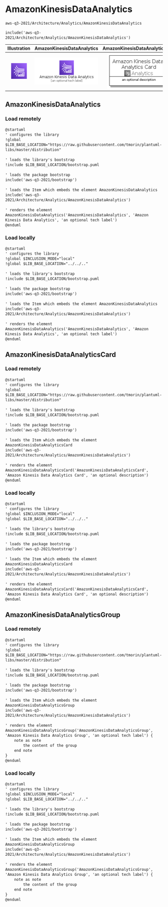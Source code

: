# AmazonKinesisDataAnalytics


```text
aws-q3-2021/Architecture/Analytics/AmazonKinesisDataAnalytics
```

```text
include('aws-q3-2021/Architecture/Analytics/AmazonKinesisDataAnalytics')
```



| Illustration | AmazonKinesisDataAnalytics | AmazonKinesisDataAnalyticsCard | AmazonKinesisDataAnalyticsGroup |
| :---: | :---: | :---: | :---: |
| ![illustration for Illustration](../../../aws-q3-2021/Architecture/Analytics/AmazonKinesisDataAnalytics.png) | ![illustration for AmazonKinesisDataAnalytics](../../../aws-q3-2021/Architecture/Analytics/AmazonKinesisDataAnalytics.Local.png) | ![illustration for AmazonKinesisDataAnalyticsCard](../../../aws-q3-2021/Architecture/Analytics/AmazonKinesisDataAnalyticsCard.Local.png) | ![illustration for AmazonKinesisDataAnalyticsGroup](../../../aws-q3-2021/Architecture/Analytics/AmazonKinesisDataAnalyticsGroup.Local.png) |




## AmazonKinesisDataAnalytics

### Load remotely
```plantuml
@startuml
' configures the library
!global $LIB_BASE_LOCATION="https://raw.githubusercontent.com/tmorin/plantuml-libs/master/distribution"

' loads the library's bootstrap
!include $LIB_BASE_LOCATION/bootstrap.puml

' loads the package bootstrap
include('aws-q3-2021/bootstrap')

' loads the Item which embeds the element AmazonKinesisDataAnalytics
include('aws-q3-2021/Architecture/Analytics/AmazonKinesisDataAnalytics')

' renders the element
AmazonKinesisDataAnalytics('AmazonKinesisDataAnalytics', 'Amazon Kinesis Data Analytics', 'an optional tech label')
@enduml
```

### Load locally
```plantuml
@startuml
' configures the library
!global $INCLUSION_MODE="local"
!global $LIB_BASE_LOCATION="../../.."

' loads the library's bootstrap
!include $LIB_BASE_LOCATION/bootstrap.puml

' loads the package bootstrap
include('aws-q3-2021/bootstrap')

' loads the Item which embeds the element AmazonKinesisDataAnalytics
include('aws-q3-2021/Architecture/Analytics/AmazonKinesisDataAnalytics')

' renders the element
AmazonKinesisDataAnalytics('AmazonKinesisDataAnalytics', 'Amazon Kinesis Data Analytics', 'an optional tech label')
@enduml
```

## AmazonKinesisDataAnalyticsCard

### Load remotely
```plantuml
@startuml
' configures the library
!global $LIB_BASE_LOCATION="https://raw.githubusercontent.com/tmorin/plantuml-libs/master/distribution"

' loads the library's bootstrap
!include $LIB_BASE_LOCATION/bootstrap.puml

' loads the package bootstrap
include('aws-q3-2021/bootstrap')

' loads the Item which embeds the element AmazonKinesisDataAnalyticsCard
include('aws-q3-2021/Architecture/Analytics/AmazonKinesisDataAnalytics')

' renders the element
AmazonKinesisDataAnalyticsCard('AmazonKinesisDataAnalyticsCard', 'Amazon Kinesis Data Analytics Card', 'an optional description')
@enduml
```

### Load locally
```plantuml
@startuml
' configures the library
!global $INCLUSION_MODE="local"
!global $LIB_BASE_LOCATION="../../.."

' loads the library's bootstrap
!include $LIB_BASE_LOCATION/bootstrap.puml

' loads the package bootstrap
include('aws-q3-2021/bootstrap')

' loads the Item which embeds the element AmazonKinesisDataAnalyticsCard
include('aws-q3-2021/Architecture/Analytics/AmazonKinesisDataAnalytics')

' renders the element
AmazonKinesisDataAnalyticsCard('AmazonKinesisDataAnalyticsCard', 'Amazon Kinesis Data Analytics Card', 'an optional description')
@enduml
```

## AmazonKinesisDataAnalyticsGroup

### Load remotely
```plantuml
@startuml
' configures the library
!global $LIB_BASE_LOCATION="https://raw.githubusercontent.com/tmorin/plantuml-libs/master/distribution"

' loads the library's bootstrap
!include $LIB_BASE_LOCATION/bootstrap.puml

' loads the package bootstrap
include('aws-q3-2021/bootstrap')

' loads the Item which embeds the element AmazonKinesisDataAnalyticsGroup
include('aws-q3-2021/Architecture/Analytics/AmazonKinesisDataAnalytics')

' renders the element
AmazonKinesisDataAnalyticsGroup('AmazonKinesisDataAnalyticsGroup', 'Amazon Kinesis Data Analytics Group', 'an optional tech label') {
    note as note
        the content of the group
    end note
}
@enduml
```

### Load locally
```plantuml
@startuml
' configures the library
!global $INCLUSION_MODE="local"
!global $LIB_BASE_LOCATION="../../.."

' loads the library's bootstrap
!include $LIB_BASE_LOCATION/bootstrap.puml

' loads the package bootstrap
include('aws-q3-2021/bootstrap')

' loads the Item which embeds the element AmazonKinesisDataAnalyticsGroup
include('aws-q3-2021/Architecture/Analytics/AmazonKinesisDataAnalytics')

' renders the element
AmazonKinesisDataAnalyticsGroup('AmazonKinesisDataAnalyticsGroup', 'Amazon Kinesis Data Analytics Group', 'an optional tech label') {
    note as note
        the content of the group
    end note
}
@enduml
```

